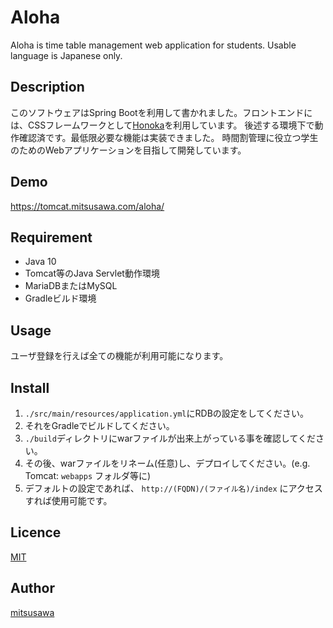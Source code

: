 # Aloha
Aloha is time table management web application for students. Usable language is Japanese only.

## Description  

このソフトウェアはSpring Bootを利用して書かれました。フロントエンドには、CSSフレームワークとして[Honoka](https://github.com/windyakin/Honoka)を利用しています。
後述する環境下で動作確認済です。最低限必要な機能は実装できました。
時間割管理に役立つ学生のためのWebアプリケーションを目指して開発しています。

## Demo

<https://tomcat.mitsusawa.com/aloha/>

## Requirement

* Java 10
* Tomcat等のJava Servlet動作環境
* MariaDBまたはMySQL
* Gradleビルド環境

## Usage

ユーザ登録を行えば全ての機能が利用可能になります。

## Install

1. `./src/main/resources/application.yml`にRDBの設定をしてください。 
2. それをGradleでビルドしてください。
3. `./build`ディレクトリにwarファイルが出来上がっている事を確認してください。
2. その後、warファイルをリネーム(任意)し、デプロイしてください。(e.g. Tomcat: `webapps` フォルダ等に)
3. デフォルトの設定であれば、 `http://(FQDN)/(ファイル名)/index` にアクセスすれば使用可能です。

## Licence

[MIT](https://github.com/mitsusawa/One/blob/master/LICENSE)

## Author

[mitsusawa](https://github.com/mitsusawa)
